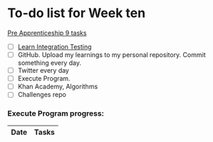 # To-do list for Week ten

[Pre Apprenticeship 9 tasks](https://learn.foundersandcoders.com/course/syllabus/pre-app-10/schedule/)

- [ ] [Learn Integration Testing](https://learn.foundersandcoders.com/workshops/learn-integration-testing/)
- [ ] GitHub. Upload my learnings to my personal repository. Commit something every day.
- [ ] Twitter every day
- [ ] Execute Program.
- [ ] Khan Academy, Algorithms
- [ ] Challenges repo

### Execute Program progress:

| Date | Tasks |
| ---- | ----- |
